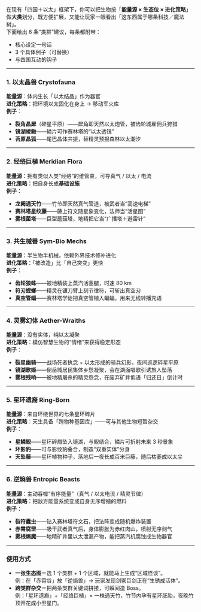 在现有「四国＋以太」框架下，你可以把生物按「**能量源 × 生态位 × 进化策略**」做**大类**划分，既方便扩展，又能让玩家一眼看出「这东西属于哪条科技／魔法树」。  
下面给出 6 条“类群”建议，每条都附带：  
- 核心设定一句话  
- 3 个具体例子（可替换）  
- 与四国互动的钩子  

---

### 1. 以太晶兽 Crystofauna  
**能量源**：体内生长「以太结晶」作为器官  
**进化策略**：把环境以太固化在身上 → 移动军火库  
**例子**：  
- **裂角晶犀**（碎星平原）——犀角即天然以太炮管，被齿轮城雇佣兵狩猎  
- **镜湖棱鳅**——鳞片可作赛林塔的“以太透镜”  
- **苔原晶狐**——尾巴晶体共振，替精灵预报森林以太潮汐  

---

### 2. 经络巨植 Meridian Flora  
**能量源**：拥有类似人类“经络”的维管束，可导真气 / 以太 / 电流  
**进化策略**：把自身长成**基础设施**  
**例子**：  
- **龙阙通天竹**——竹节即天然真气管道，被武者当“高速电梯”  
- **赛林塔星纹藤**——藤上符文随星象变化，法师当“活星图”  
- **雾根菌塔**——巨型蘑菇塔，地精把它当“广播塔＋避雷针”  

---

### 3. 共生械兽 Sym-Bio Mechs  
**能量源**：半生物半机械，依赖外界技术修补进化  
**进化策略**：「被改造」比「自己突变」更快  
**例子**：  
- **齿轮狼蛛**——被地精装上蒸汽活塞腿，时速 80 km  
- **符刃螳螂**——精灵在镰刀臂上刻节律符，可斩出真空刃  
- **真空管蝠**——赛林塔学徒把真空管植入蝙蝠，用来无线转播咒语  

---

### 4. 灵雾幻体 Aether-Wraiths  
**能量源**：没有实体，纯以太凝聚  
**进化策略**：模仿智慧生物的“情绪”来获得稳定形态  
**例子**：  
- **裂星幽骑**——战场死者执念 + 以太形成的骑兵幻影，夜间巡逻碎星平原  
- **镜湖歌姬**——倒岳城居民集体乡愁凝聚，会在湖面唱歌引诱旅人坠落  
- **雾根残响**——被地精屠杀的精灵怨念，在废弃矿井低语「归还日」倒计时  

---

### 5. 星环遗裔 Ring-Born  
**能量源**：来自环绕世界的七条星环碎片  
**进化策略**：天生具备「跨物种基因库」——可与其他生物短暂杂交  
**例子**：  
- **星鳞鲵**——星环碎屑坠入镜湖，与鲵结合，鳞片可折射未来 3 秒景象  
- **环影豹**——可与影纹豹叠合，制造“双重实体”分身  
- **天坠藤**——星环植物种子，落地后一夜长成百米巨藤，随后枯萎成以太尘  

---

### 6. 逆熵兽 Entropic Beasts  
**能量源**：主动吞噬“有序能量”（真气 / 以太电流 / 精灵节律）  
**进化策略**：把敌方能量系统变成自身无序增殖的燃料  
**例子**：  
- **裂符蠹虫**——钻入赛林塔符文石，把法阵变成随机爆炸装置  
- **赤霄腐罡**——吸干武者真气后，身体膨胀为赤红肉山，喷射无序剑气  
- **雾根熵魔**——地精矿井里以太泄漏产物，能把蒸汽机腐蚀成生物器官  

---

### 使用方式  
- **一张生态图**＝选 1 个类群 + 1 个区域，就能马上生成“区域怪谈”。  
  例：在「赤霄谷」放「逆熵兽」→ 玩家发现剑冢巨剑正在“生锈成活体”。  
- **跨类群杂交**＝把两条类群关键词拼接，可瞬间造 Boss。  
  例：「星环遗裔」+「经络巨植」= 一株通天竹，竹节内孕有星环胚胎，夜晚竹顶开花成小型星门。